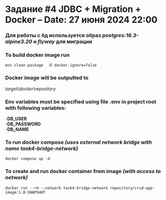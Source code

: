 # Задание #4 JDBC + Migration + Docker – Date: 27 июня 2024 22:00
### Для работы с бд используется образ *postgres:16.3-alpine3.20* и *flyway* для миграции
### To build docker image run
```mvn clean package  -D docker.ignore=false```
### Docker image will be outputted to
*target\docker\repository*
### Env variables must be specified using file .env in project root with following variables:
-**DB_USER**  
-**DB_PASSWORD**  
-**DB_NAME**
### To run docker compose *(uses external network bridge with name task4-bridge-network)* 
```docker compose up -d```
### To create and run docker container from image *(with access to network)*
```docker run --rm --network task4-bridge-network repository/crud-app-image:1.0-SNAPSHOT```